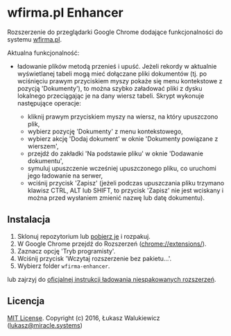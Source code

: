 # wfirma.pl Enhancer

Rozszerzenie do przeglądarki Google Chrome dodające funkcjonalności do systemu [wfirma.pl](http://wfirma.pl/).

Aktualna funkcjonalność:

  * ładowanie plików metodą przenieś i upuść. Jeżeli rekordy w aktualnie wyświetlanej tabeli mogą mieć dołączane pliki
    dokumentów (tj. po wciśnięciu prawym przyciskiem myszy pokaże się menu kontekstowe z pozycją 'Dokumenty'), to można
    szybko załadować pliki z dysku lokalnego przeciągając je na dany wiersz tabeli. Skrypt wykonuje następujące operacje:

      * kliknij prawym przyciskiem myszy na wiersz, na który upuszczono plik,
      * wybierz pozycję 'Dokumenty' z menu kontekstowego,
      * wybierz akcję 'Dodaj dokument' w oknie 'Dokumenty powiązane z wierszem',
      * przejdź do zakładki 'Na podstawie pliku' w oknie 'Dodawanie dokumentu',
      * symuluj upuszczenie wcześniej upuszczonego pliku, co uruchomi jego ładowanie na serwer,
      * wciśnij przycisk 'Zapisz' (jeżeli podczas upuszczania pliku trzymano klawisz CTRL, ALT lub SHIFT, to przycisk
        'Zapisz' nie jest wciskany i można przed wysłaniem zmienić nazwę lub datę dokumentu).

## Instalacja

1. Sklonuj repozytorium lub [pobierz je](https://github.com/morkai/wfirma-enhancer/zipball/master) i rozpakuj.
2. W Google Chrome przejdź do Rozszerzeń ([chrome://extensions/](chrome://extensions/)).
3. Zaznacz opcję 'Tryb programisty'.
4. Wciśnij przycisk 'Wczytaj rozszerzenie bez pakietu...'.
5. Wybierz folder `wfirma-enhancer`.

lub zajrzyj do [oficjalnej instrukcji ładowania niespakowanych rozszerzeń](https://developer.chrome.com/extensions/getstarted.html#unpacked).

## Licencja

[MIT License](https://raw.github.com/morkai/wfirma-enhancer/master/license.md).
Copyright (c) 2016, Łukasz Walukiewicz (lukasz@miracle.systems)

